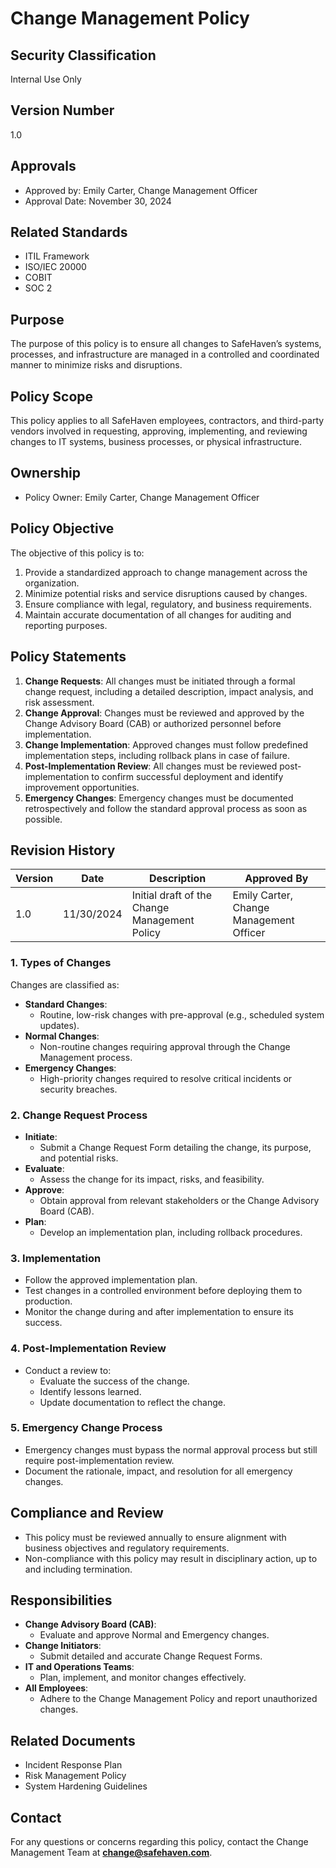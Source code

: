 # Change Management Policy

## Security Classification
Internal Use Only

## Version Number
1.0

## Approvals
- Approved by: Emily Carter, Change Management Officer
- Approval Date: November 30, 2024

## Related Standards
- ITIL Framework
- ISO/IEC 20000
- COBIT
- SOC 2

## Purpose
The purpose of this policy is to ensure all changes to SafeHaven’s systems, processes, and infrastructure are managed in a controlled and coordinated manner to minimize risks and disruptions.

## Policy Scope
This policy applies to all SafeHaven employees, contractors, and third-party vendors involved in requesting, approving, implementing, and reviewing changes to IT systems, business processes, or physical infrastructure.

## Ownership
- Policy Owner: Emily Carter, Change Management Officer

## Policy Objective
The objective of this policy is to:
1. Provide a standardized approach to change management across the organization.
2. Minimize potential risks and service disruptions caused by changes.
3. Ensure compliance with legal, regulatory, and business requirements.
4. Maintain accurate documentation of all changes for auditing and reporting purposes.

## Policy Statements
1. **Change Requests**: All changes must be initiated through a formal change request, including a detailed description, impact analysis, and risk assessment.
2. **Change Approval**: Changes must be reviewed and approved by the Change Advisory Board (CAB) or authorized personnel before implementation.
3. **Change Implementation**: Approved changes must follow predefined implementation steps, including rollback plans in case of failure.
4. **Post-Implementation Review**: All changes must be reviewed post-implementation to confirm successful deployment and identify improvement opportunities.
5. **Emergency Changes**: Emergency changes must be documented retrospectively and follow the standard approval process as soon as possible.

## Revision History
| Version | Date       | Description                                    | Approved By               |
|---------|------------|------------------------------------------------|---------------------------|
| 1.0     | 11/30/2024 | Initial draft of the Change Management Policy   | Emily Carter, Change Management Officer |


### 1. Types of Changes
Changes are classified as:
- **Standard Changes**:
  - Routine, low-risk changes with pre-approval (e.g., scheduled system updates).
- **Normal Changes**:
  - Non-routine changes requiring approval through the Change Management process.
- **Emergency Changes**:
  - High-priority changes required to resolve critical incidents or security breaches.

### 2. Change Request Process
- **Initiate**:
  - Submit a Change Request Form detailing the change, its purpose, and potential risks.
- **Evaluate**:
  - Assess the change for its impact, risks, and feasibility.
- **Approve**:
  - Obtain approval from relevant stakeholders or the Change Advisory Board (CAB).
- **Plan**:
  - Develop an implementation plan, including rollback procedures.

### 3. Implementation
- Follow the approved implementation plan.
- Test changes in a controlled environment before deploying them to production.
- Monitor the change during and after implementation to ensure its success.

### 4. Post-Implementation Review
- Conduct a review to:
  - Evaluate the success of the change.
  - Identify lessons learned.
  - Update documentation to reflect the change.

### 5. Emergency Change Process
- Emergency changes must bypass the normal approval process but still require post-implementation review.
- Document the rationale, impact, and resolution for all emergency changes.

## Compliance and Review
- This policy must be reviewed annually to ensure alignment with business objectives and regulatory requirements.
- Non-compliance with this policy may result in disciplinary action, up to and including termination.

## Responsibilities
- **Change Advisory Board (CAB)**:
  - Evaluate and approve Normal and Emergency changes.
- **Change Initiators**:
  - Submit detailed and accurate Change Request Forms.
- **IT and Operations Teams**:
  - Plan, implement, and monitor changes effectively.
- **All Employees**:
  - Adhere to the Change Management Policy and report unauthorized changes.

## Related Documents
- Incident Response Plan
- Risk Management Policy
- System Hardening Guidelines

## Contact
For any questions or concerns regarding this policy, contact the Change Management Team at **change@safehaven.com**.
